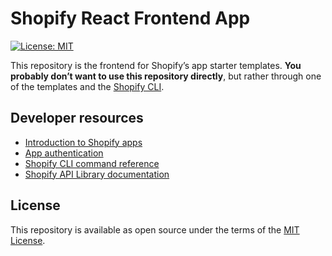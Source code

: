 # Shopify React Frontend App

[![License: MIT](https://img.shields.io/badge/License-MIT-green.svg)](LICENSE.md)

This repository is the frontend for Shopify’s app starter templates. **You probably don’t want to use this repository directly**, but rather through one of the templates and the [Shopify CLI](https://github.com/Shopify/shopify-cli).

## Developer resources

- [Introduction to Shopify apps](https://shopify.dev/apps/getting-started)
- [App authentication](https://shopify.dev/apps/auth)
- [Shopify CLI command reference](https://shopify.dev/apps/tools/cli/app)
- [Shopify API Library documentation](https://github.com/Shopify/shopify-node-api/tree/main/docs)

## License

This repository is available as open source under the terms of the [MIT License](https://opensource.org/licenses/MIT).
